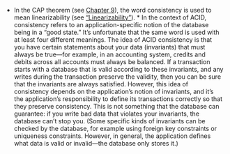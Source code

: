 *  In the CAP theorem (see [Chapter 9](ch09.html#ch_consistency)), the word consistency is used to mean
linearizability (see [“Linearizability”](ch09.html#sec_consistency_linearizability)). *  In the context of ACID, consistency refers to an application-specific notion of the database
being in a “good state.” It’s unfortunate that the same word is used with at least four different meanings. 
The idea of ACID consistency is that you have certain statements about your data (invariants) that
must always be true—for example, in an accounting system, credits and debits across all accounts
must always be balanced. If a transaction starts with a database that is valid according to these
invariants, and any writes during the transaction preserve the validity, then you can be sure that
the invariants are always satisfied. 
However, this idea of consistency depends on the application’s notion of invariants, and it’s the
application’s responsibility to define its transactions correctly so that they preserve consistency.
This is not something that the database can guarantee: if you write bad data that violates your
invariants, the database can’t stop you. (Some specific kinds of invariants can be checked by the
database, for example using foreign key constraints or uniqueness constraints. However, in general,
the application defines what data is valid or invalid—the database only stores it.)